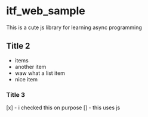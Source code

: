 # itf_web_sample
This is a cute js library for learning async programming

## Title 2

- items
- another item
- waw what a list item
- nice item

### Title 3

[x] - i checked this on purpose
[] - this uses js
